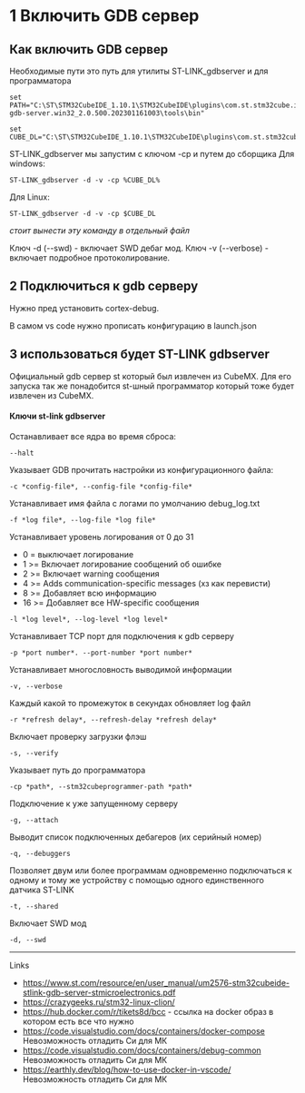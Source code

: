 # 1 Включить GDB сервер 


## Как включить GDB сервер
Необходимые пути это путь для утилиты ST-LINK_gdbserver и для программатора

```
set PATH="C:\ST\STM32CubeIDE_1.10.1\STM32CubeIDE\plugins\com.st.stm32cube.ide.mcu.externaltools.stlink-gdb-server.win32_2.0.500.202301161003\tools\bin"

set CUBE_DL="C:\ST\STM32CubeIDE_1.10.1\STM32CubeIDE\plugins\com.st.stm32cube.ide.mcu.externaltools.cubeprogrammer.win32_2.0.600.202301161003\tools\bin"
```


ST-LINK_gdbserver мы запустим с ключом -cp и путем до сборщика
Для windows:
```
ST-LINK_gdbserver -d -v -cp %CUBE_DL%
```
Для Linux:
```
ST-LINK_gdbserver -d -v -cp $CUBE_DL
```

*стоит вынести эту команду в отдельный файл*

Ключ -d (--swd) - включает SWD дебаг мод.
Ключ -v (--verbose) - включает подробное протоколирование.

## 2 Подключиться к gdb серверу 

Нужно пред установить cortex-debug.

В самом vs code нужно прописать конфигурацию в launch.json

## 3 использоваться будет ST-LINK gdbserver
Официальный gdb сервер st который был извлечен из CubeMX.
Для его запуска так же понадобится st-шный программатор который тоже будет извлечен из  CubeMX.

#### Ключи st-link gdbserver

Останавливает все ядра во время сброса:
```
--halt
```

Указывает GDB прочитать настройки из конфигурационного файла:
```
-c *config-file*, --config-file *config-file*
```

Устанавливает имя файла с логами по умолчанию debug_log.txt
```
-f *log file*, --log-file *log file*
```

Устанавливает уровень логирования от 0 до 31
* 0 = выключает логирование
* 1 >= Включает логирование сообщений об ошибке
* 2 >= Включает warning сообщения
* 4 >= Adds communication-specific messages (хз как перевисти)
* 8 >= Добавляет всю информацию
* 16 >= Добавляет все HW-specific сообщения
```
-l *log level*, --log-level *log level*
```


Устанавливает TCP порт для подключения к gdb серверу 
```
-p *port number*. --port-number *port number*
```

Устанавливает многословность выводимой информации
```
-v, --verbose
```

Каждый какой то промежуток в секундах обновляет log файл 
```
-r *refresh delay*, --refresh-delay *refresh delay*
```

Включает проверку загрузки флэш 
```
-s, --verify
```

Указывает путь до программатора 
```
-cp *path*, --stm32cubeprogrammer-path *path*
```

Подключение к уже запущенному серверу 
```
-g, --attach
```

Выводит список подключенных дебагеров (их серийный номер)
```
-q, --debuggers
```

Позволяет двум или более программам одновременно подключаться к одному и тому же устройству с помощью одного единственного датчика ST-LINK
```
-t, --shared
```

Включает SWD мод
```
-d, --swd
```





----
Links
* https://www.st.com/resource/en/user_manual/um2576-stm32cubeide-stlink-gdb-server-stmicroelectronics.pdf
* https://crazygeeks.ru/stm32-linux-clion/
* https://hub.docker.com/r/tikets8d/bcc - ссылка на docker образ в котором есть все что нужно 
* https://code.visualstudio.com/docs/containers/docker-compose Невозможность отладить Си для МК
* https://code.visualstudio.com/docs/containers/debug-common Невозможность отладить Си для МК
* https://earthly.dev/blog/how-to-use-docker-in-vscode/ Невозможность отладить Си для МК
